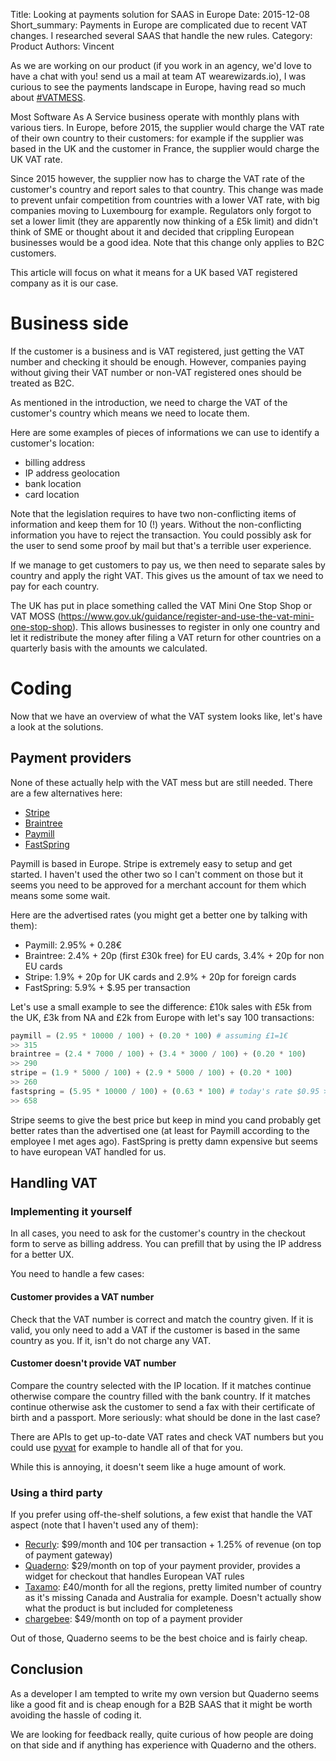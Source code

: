 Title: Looking at payments solution for SAAS in Europe
Date: 2015-12-08
Short_summary: Payments in Europe are complicated due to recent VAT changes. I researched several SAAS that handle the new rules.
Category: Product
Authors: Vincent


As we are working on our product (if you work in an agency, we'd love to have a chat with you! send us a mail at team AT wearewizards.io), I was curious to see the payments landscape in Europe, having read so much about [#VATMESS](https://twitter.com/hashtag/vatmess).
<!-- PELICAN_END_SUMMARY -->

Most Software As A Service business operate with monthly plans with various tiers. 
In Europe, before 2015, the supplier would charge the VAT rate of their own country to their customers: for example if the supplier was based in the UK and the customer in France, the supplier would charge the UK VAT rate.

Since 2015 however, the supplier now has to charge the VAT rate of the customer's country and report sales to that country. This change was made to prevent unfair competition from countries with a lower VAT rate, with big companies moving to Luxembourg for example. Regulators only forgot to set a lower limit (they are apparently now thinking of a £5k limit) and didn't think of SME or thought about it and decided that crippling European businesses would be a good idea.
Note that this change only applies to B2C customers.

This article will focus on what it means for a UK based VAT registered company as it is our case.


# Business side
If the customer is a business and is VAT registered, just getting the VAT number and checking it should be enough. However, companies paying without giving their VAT number or non-VAT registered ones should be treated as B2C.

As mentioned in the introduction, we need to charge the VAT of the customer's country which means we need to locate them.

Here are some examples of pieces of informations we can use to identify a customer's location:

- billing address
- IP address geolocation
- bank location
- card location

Note that the legislation requires to have two non-conflicting items of information and keep them for 10 (!) years. 
Without the non-conflicting information you have to reject the transaction. You could possibly ask for the user to send some proof by mail but that's a terrible user experience.

If we manage to get customers to pay us, we then need to separate sales by country and apply the right VAT. This gives us the amount of tax we need to pay for each country.

The UK has put in place something called the VAT Mini One Stop Shop or VAT MOSS (https://www.gov.uk/guidance/register-and-use-the-vat-mini-one-stop-shop). This allows businesses to register in only one country and let it redistribute the money after filing a VAT return for other countries on a quarterly basis with the amounts we calculated.


# Coding
Now that we have an overview of what the VAT system looks like, let's have a look at the solutions.

## Payment providers
None of these actually help with the VAT mess but are still needed.
There are a few alternatives here:

- [Stripe](https://stripe.com)
- [Braintree](https://www.braintreepayments.com/)
- [Paymill](https://www.paymill.com/)
- [FastSpring](http://www.fastspring.com/)

Paymill is based in Europe. Stripe is extremely easy to setup and get started. I haven't used the other two so I can't comment on those but it seems you need to be approved for a merchant account for them which means some some wait.

Here are the advertised rates (you might get a better one by talking with them):
- Paymill: 2.95% + 0.28€
- Braintree: 2.4% + 20p (first £30k free) for EU cards, 3.4% + 20p for non EU cards
- Stripe: 1.9% + 20p for UK cards and 2.9% + 20p for foreign cards
- FastSpring: 5.9% + $.95 per transaction

Let's use a small example to see the difference: £10k sales with £5k from the UK, £3k from NA and £2k from Europe with let's say 100 transactions:

```python
paymill = (2.95 * 10000 / 100) + (0.20 * 100) # assuming £1=1€
>> 315
braintree = (2.4 * 7000 / 100) + (3.4 * 3000 / 100) + (0.20 * 100)
>> 290
stripe = (1.9 * 5000 / 100) + (2.9 * 5000 / 100) + (0.20 * 100)
>> 260
fastspring = (5.95 * 10000 / 100) + (0.63 * 100) # today's rate $0.95 > £0.63
>> 658
```

Stripe seems to give the best price but keep in mind you cand probably get better rates than the advertised one (at least for Paymill according to the employee I met ages ago).
FastSpring is pretty damn expensive but seems to have european VAT handled for us.

## Handling VAT

### Implementing it yourself
In all cases, you need to ask for the customer's country in the checkout form to serve as billing address. You can prefill that by using the IP address for a better UX.

You need to handle a few cases:

#### Customer provides a VAT number
Check that the VAT number is correct and match the country given. If it is valid, you only need to add a VAT if the customer is based in the same country as you. If it, isn't do not charge any VAT.

#### Customer doesn't provide VAT number
Compare the country selected with the IP location. 
If it matches continue otherwise compare the country filled with the bank country. 
If it matches continue otherwise ask the customer to send a fax with their certificate of birth and a passport. 
More seriously: what should be done in the last case? 

There are APIs to get up-to-date VAT rates and check VAT numbers but you could use [pyvat](https://github.com/iconfinder/pyvat) for example to handle all of that for you.

While this is annoying, it doesn't seem like a huge amount of work.


### Using a third party
If you prefer using off-the-shelf solutions, a few exist that handle the VAT aspect (note that I haven't used any of them):


- [Recurly](https://recurly.com/): $99/month and 10¢ per transaction + 1.25% of revenue (on top of payment gateway)
- [Quaderno](https://quaderno.io/): $29/month on top of your payment provider, provides a widget for checkout that handles European VAT rules
- [Taxamo](https://www.taxamo.com): £40/month for all the regions, pretty limited number of country as it's missing Canada and Australia for example. Doesn't actually show what the product is but included for completeness
- [chargebee](https://www.chargebee.com): $49/month on top of a payment provider

Out of those, Quaderno seems to be the best choice and is fairly cheap.


## Conclusion
As a developer I am tempted to write my own version but Quaderno seems like a good fit and is cheap enough for a B2B SAAS that it might be worth avoiding the hassle of coding it.

We are looking for feedback really, quite curious of how people are doing on that side and if anything has experience with Quaderno and the others.
